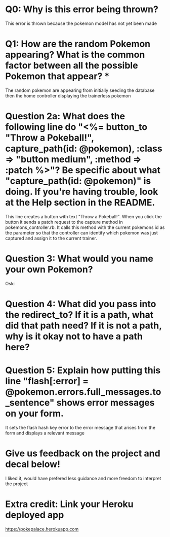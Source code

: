 # Q0: Why is this error being thrown?
This error is thrown because the pokemon model has not yet been made

# Q1: How are the random Pokemon appearing? What is the common factor between all the possible Pokemon that appear? *
The random pokemon are appearing from initially seeding the database then the home controller displaying the trainerless pokemon

# Question 2a: What does the following line do "<%= button_to "Throw a Pokeball!", capture_path(id: @pokemon), :class => "button medium", :method => :patch %>"? Be specific about what "capture_path(id: @pokemon)" is doing. If you're having trouble, look at the Help section in the README.
This line creates a button with text "Throw a Pokeball!". When you click the button it sends a patch request to the capture method in pokemons_controller.rb. It calls this method with the current pokemons id as the parameter so that the controller can identify which pokemon was just captured and assign it to the current trainer.  

# Question 3: What would you name your own Pokemon?
Oski

# Question 4: What did you pass into the redirect_to? If it is a path, what did that path need? If it is not a path, why is it okay not to have a path here?


# Question 5: Explain how putting this line "flash[:error] = @pokemon.errors.full_messages.to_sentence" shows error messages on your form.
It sets the flash hash key error to the error message that arises from the form and displays a relevant message

# Give us feedback on the project and decal below!
I liked it, would have prefered less guidance and more freedom to interpret the project

# Extra credit: Link your Heroku deployed app
https://pokepalace.herokuapp.com